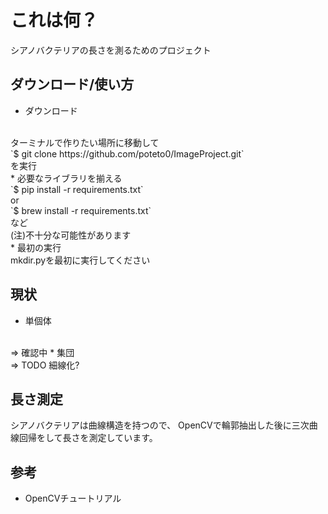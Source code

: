 # これは何？シアノバクテリアの長さを測るためのプロジェクト## ダウンロード/使い方* ダウンロード<br>ターミナルで作りたい場所に移動して<br>`$ git clone https://github.com/poteto0/ImageProject.git`<br>を実行<br>* 必要なライブラリを揃える<br>`$ pip install -r requirements.txt`<br>or<br>`$ brew install -r requirements.txt`<br>など<br>(注)不十分な可能性があります<br>* 最初の実行<br>mkdir.pyを最初に実行してください ## 現状* 単個体<br>=> 確認中* 集団<br>=> TODO細線化?## 長さ測定シアノバクテリアは曲線構造を持つので、OpenCVで輪郭抽出した後に三次曲線回帰をして長さを測定しています。## 参考* OpenCVチュートリアル<br><http://labs.eecs.tottori-u.ac.jp/sd/Member/oyamada/OpenCV/html/py_tutorials/py_tutorials.html>